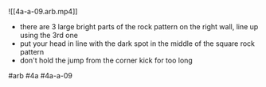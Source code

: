 

![[4a-a-09.arb.mp4]]

* there are 3 large bright parts of the rock pattern on the right wall, line up using the 3rd one
* put your head in line with the dark spot in the middle of the square rock pattern
* don't hold the jump from the corner kick for too long

#arb #4a #4a-a-09

